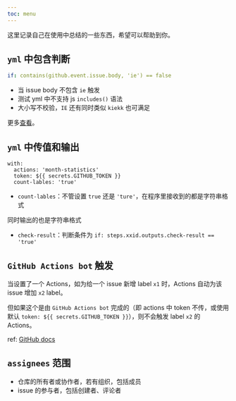 ```yaml
---
toc: menu
---
```


<Alert type="success">
这里记录自己在使用中总结的一些东西，希望可以帮助到你。
</Alert>

## `yml` 中包含判断

```yml
if: contains(github.event.issue.body, 'ie') == false
```

- 当 issue body 不包含 `ie` 触发
- 测试 yml 中不支持 js `includes()` 语法
- 大小写不校验，`IE` 还有同时类似 `kiekk` 也可满足

更多[查看](https://docs.github.com/en/free-pro-team@latest/actions/reference/context-and-expression-syntax-for-github-actions#functions)。

## `yml` 中传值和输出

```
with:
  actions: 'month-statistics'
  token: ${{ secrets.GITHUB_TOKEN }}
  count-lables: 'true'
```

- `count-lables`：不管设置 `true` 还是 `'ture'`，在程序里接收到的都是字符串格式

同时输出的也是字符串格式

- `check-result`：判断条件为 `if: steps.xxid.outputs.check-result == 'true'`

## `GitHub Actions bot` 触发

当设置了一个 Actions，如为给一个 issue 新增 label `x1` 时，Actions 自动为该 issue 增加 `x2` label。

但如果这个是由 `GitHub Actions bot` 完成的（即 actions 中 token 不传，或使用默认 `token: ${{ secrets.GITHUB_TOKEN }}`），则不会触发 label `x2` 的 Actions。

ref: [GitHub docs](https://docs.github.com/en/actions/reference/events-that-trigger-workflows#triggering-new-workflows-using-a-personal-access-token)

## `assignees` 范围

- 仓库的所有者或协作者，若有组织，包括成员
- issue 的参与者，包括创建者、评论者
